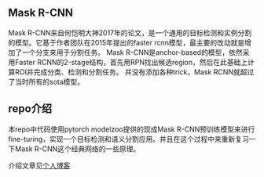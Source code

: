 ## Mask R-CNN
Mask R-CNN来自何恺明大神2017年的论文，是一个通用的目标检测和实例分割的模型。它基于作者团队在2015年提出的faster rcnn模型，最主要的改动就是增加了一个分支来用于分割任务。
Mask R-CNN是anchor-based的模型，依然采用Faster RCNN的2-stage结构，首先用RPN找出候选region，然后在此基础上计算ROI并完成分类、检测和分割任务。
并没有添加各种trick，Mask RCNN就超过了当时所有的sota模型。

## repo介绍
本repo中代码使用pytorch modelzoo提供的现成Mask R-CNN预训练模型来进行fine-turing，实现一个目标检测和语义分割应用。并且在这个过程中来重新复习一下Mask R-CNN这个经典网络的一些原理。

介绍文章见[个人博客](https://toulondu.github.io/2020/05/19/%E8%BE%B9%E5%86%99%E4%BB%A3%E7%A0%81%E8%BE%B9%E5%AD%A6%E4%B9%A0mask-rcnn/)
